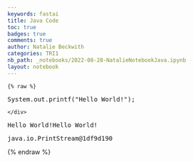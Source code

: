 ```yaml
---
keywords: fastai
title: Java Code
toc: true
badges: true
comments: true
author: Natalie Beckwith
categories: TRI1
nb_path: _notebooks/2022-08-28-NatalieNotebookJava.ipynb
layout: notebook
---
```


<!--
#################################################
### THIS FILE WAS AUTOGENERATED! DO NOT EDIT! ###
#################################################
# file to edit: _notebooks/2022-08-28-NatalieNotebookJava.ipynb
-->

<div class="container" id="notebook-container">
        
    {% raw %}
    
<div class="cell border-box-sizing code_cell rendered">
<div class="input">

<div class="inner_cell">
    <div class="input_area">
<div class=" highlight hl-java"><pre><span></span><span class="n">System</span><span class="p">.</span><span class="na">out</span><span class="p">.</span><span class="na">printf</span><span class="p">(</span><span class="s">&quot;Hello World!&quot;</span><span class="p">);</span>
</pre></div>

    </div>
</div>
</div>

<div class="output_wrapper">
<div class="output">

<div class="output_area">

<div class="output_subarea output_stream output_stdout output_text">
<pre>Hello World!Hello World!</pre>
</div>
</div>

<div class="output_area">



<div class="output_text output_subarea output_execute_result">
<pre>java.io.PrintStream@1df9d190</pre>
</div>

</div>

</div>
</div>

</div>
    {% endraw %}

</div>
 

